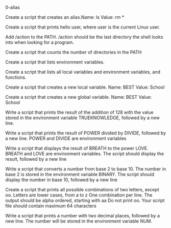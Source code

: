 0-alias

Create a script that creates an alias.Name: ls Value: rm *

Create a script that prints hello user, where user is the current Linux user.

Add /action to the PATH. /action should be the last directory the shell looks into when looking for a program.

Create a script that counts the number of directories in the PATH

Create a script that lists environment variables.

Create a script that lists all local variables and environment variables, and functions.

Create a script that creates a new local variable. Name: BEST Value: School

Create a script that creates a new global variable. Name: BEST Value: School

Write a script that prints the result of the addition of 128 with the value stored in the environment variable TRUEKNOWLEDGE, followed by a new line.

Write a script that prints the result of POWER divided by DIVIDE, followed by a new line. POWER and DIVIDE are environment variables

Write a script that displays the result of BREATH to the power LOVE. BREATH and LOVE are environment variables.                                                      The script should display the result, followed by a new line

Write a script that converts a number from base 2 to base 10. The number in base 2 is stored in the environment variable BINARY.                                     The script should display the number in base 10, followed by a new line

Create a script that prints all possible combinations of two letters, except oo. Letters are lower cases, from a to z One combination per line. The output should be alpha ordered, starting with aa Do not print oo. Your script file should contain maximum 64 characters

Write a script that prints a number with two decimal places, followed by a new line. The number will be stored in the environment variable NUM.
